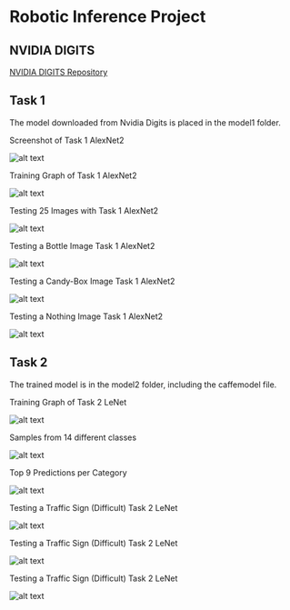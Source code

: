 # Robotic Inference Project


[//]: # (Image References)

[t1a2c]: ./report/figures/t1a2c.png "Screenshot of Task 1 AlexNet2"
[t1a2g]: ./report/figures/t1a2g.png "Training Graph of Task 1 AlexNet2"
[t1a2l]: ./report/figures/t1a2l.png "Testing 25 Images with Task 1 AlexNet2"
[t1a2t1]: ./report/figures/t1a2t1.png "Testing a Bottle Image Task 1 AlexNet2"
[t1a2t2]: ./report/figures/t1a2t2.png "Testing a Candy-Box Image Task 1 AlexNet2"
[t1a2t3]: ./report/figures/t1a2t3.png "Testing a Nothing Image Task 1 AlexNet2"

[t2g]: ./report/figures/t1a2g.png "Training Graph of Task 2 LeNet"
[tss14]: ./report/figures/Tsignsamples14.png "Samples from 14 different classes"
[t2tnpc]: ./report/figures/TopNperCat.png "Top 9 Predictions per Category"
[t2t1]: ./report/figures/t2t1.png "Testing a Traffic Sign (Difficult) Task 2 LeNet"
[t2t2]: ./report/figures/t2t2.png "Testing a Traffic Sign (Difficult) Task 2 LeNet"
[t2t3]: ./report/figures/t2t3.png "Testing a Traffic Sign (Difficult) Task 2 LeNet"


## NVIDIA DIGITS
[NVIDIA DIGITS Repository](https://github.com/NVIDIA/DIGITS)

## Task 1

The model downloaded from Nvidia Digits is placed in the model1 folder.

Screenshot of Task 1 AlexNet2  

![alt text][t1a2c] 

Training Graph of Task 1 AlexNet2  

![alt text][t1a2g] 

Testing 25 Images with Task 1 AlexNet2  

![alt text][t1a2l] 

Testing a Bottle Image Task 1 AlexNet2  

![alt text][t1a2t1] 

Testing a Candy-Box Image Task 1 AlexNet2  

![alt text][t1a2t2] 

Testing a Nothing Image Task 1 AlexNet2  

![alt text][t1a2t3] 


## Task 2
The trained model is in the model2 folder, including the caffemodel file.

Training Graph of Task 2 LeNet  

![alt text][t2g]  

Samples from 14 different classes  

![alt text][tss14]  

Top 9 Predictions per Category  

![alt text][t2tnpc]  

Testing a Traffic Sign (Difficult) Task 2 LeNet  

![alt text][t2t1]  

Testing a Traffic Sign (Difficult) Task 2 LeNet  

![alt text][t2t2]  

Testing a Traffic Sign (Difficult) Task 2 LeNet  

![alt text][t2t3]  
